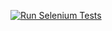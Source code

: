 [![Run Selenium Tests](https://github.com/arpan-star/selenium-ci-demo/actions/workflows/selenium-ci.yml/badge.svg)](https://github.com/arpan-star/selenium-ci-demo/actions/workflows/selenium-ci.yml)
